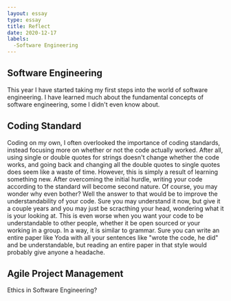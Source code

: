 ```yaml
---
layout: essay
type: essay
title: Reflect
date: 2020-12-17
labels:
  -Software Engineering
---
```


## Software Engineering
This year I have started taking my first steps into the world of software engineering. I have learned much about the fundamental concepts of software engineering, some I didn't even know about. 

## Coding Standard
Coding on my own, I often overlooked the importance of coding standards, instead focusing more on whether or not the code actually worked. After all, using single or double quotes for strings doesn't change whether the code works, and going back and changing all the double quotes to single quotes does seem like a waste of time. However, this is simply a result of learning something new. After overcoming the initial hurdle, writing your code according to the standard will become second nature. Of course, you may wonder why even bother? Well the answer to that would be to improve the understandability of your code. Sure you may understand it now, but give it a couple years and you may just be scracthing your head, wondering what it is your looking at. This is even worse when you want your code to be understandable to other people, whether it be open sourced or your working in a group. In a way, it is similar to grammar. Sure you can write an entire paper like Yoda with all your sentences like "wrote the code, he did" and be understandable, but reading an entire paper in that style would probably give anyone a headache. 

## Agile Project Management

Ethics in Software Engineering?
